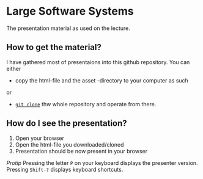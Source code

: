 # Large Software Systems

The presentation material as used on the lecture.

## How to get the material?

I have gathered most of presentaions into this github repository. You can either

* copy the html-file and the asset -directory to your computer as such

or

*  [`git clone`](https://docs.github.com/en/repositories/creating-and-managing-repositories/cloning-a-repository) thw whole repository and operate from there.

## How do I see the presentation?

1. Open your browser
2. Open the html-file you downloaded/cloned
3. Presentation should be now present in your browser

*Protip* Pressing the letter `P` on your keyboard displays the presenter version. Pressing `Shift-?` displays keyboard shortcuts.